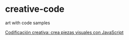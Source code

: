 # creative-code
art with code samples

[Codificación creativa: crea piezas visuales con JavaScript](https://www.domestika.org/es/courses/2729-codificacion-creativa-crea-piezas-visuales-con-javascript)
